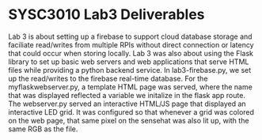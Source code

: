 # SYSC3010 Lab3 Deliverables

Lab 3 is about setting up a firebase to support cloud database storage and faciliate read/writes from multiple RPIs without direct connection or latency that could occur when storing locally. Lab 3 was also about using the Flask library to set up basic web servers and web applications that serve HTML files while providing a python backend service. In lab3-firebase.py, we set up the read/writes to the firebase real-time database. For the myflaskwebserver.py, a template HTML page was served, where the name that was displayed reflected a variable we initalize in the flask app route. The webserver.py served an interactive HTML/JS page that displayed an interactive LED grid. It was configured so that whenever a grid was colored on the web page, that same pixel on the sensehat was also lit up, with the same RGB as the file.
